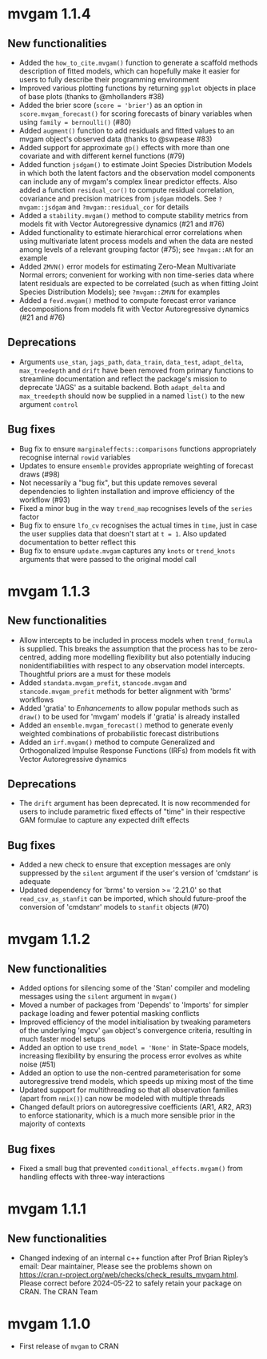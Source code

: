 # mvgam 1.1.4
## New functionalities
* Added the `how_to_cite.mvgam()` function to generate a scaffold methods description of fitted models, which can hopefully make it easier for users to fully describe their programming environment 
* Improved various plotting functions by returning `ggplot` objects in place of base plots (thanks to @mhollanders #38)
* Added the brier score (`score = 'brier'`) as an option in `score.mvgam_forecast()` for scoring forecasts of binary variables when using `family = bernoulli()` (#80)
* Added `augment()` function to add residuals and fitted values to an mvgam object's observed data (thanks to @swpease #83)
* Added support for approximate `gp()` effects with more than one covariate and with different kernel functions (#79) 
* Added function `jsdgam()` to estimate Joint Species Distribution Models in which both the latent factors and the observation model components can include any of mvgam's complex linear predictor effects. Also added a function `residual_cor()` to compute residual correlation, covariance and precision matrices from `jsdgam` models. See `?mvgam::jsdgam` and `?mvgam::residual_cor` for details
* Added a `stability.mvgam()` method to compute stability metrics from models fit with Vector Autoregressive dynamics (#21 and #76)
* Added functionality to estimate hierarchical error correlations when using multivariate latent process models and when the data are nested among levels of a relevant grouping factor (#75); see `?mvgam::AR` for an example
* Added `ZMVN()` error models for estimating Zero-Mean Multivariate Normal errors; convenient for working with non time-series data where latent residuals are expected to be correlated (such as when fitting Joint Species Distribution Models); see `?mvgam::ZMVN` for examples
* Added a `fevd.mvgam()` method to compute forecast error variance decompositions from models fit with Vector Autoregressive dynamics (#21 and #76)

## Deprecations
* Arguments `use_stan`, `jags_path`, `data_train`, `data_test`, `adapt_delta`, `max_treedepth` and `drift` have been removed from primary functions to streamline documentation and reflect the package's mission to deprecate 'JAGS' as a suitable backend. Both `adapt_delta` and `max_treedepth` should now be supplied in a named `list()` to the new argument `control`

## Bug fixes
* Bug fix to ensure `marginaleffects::comparisons` functions appropriately recognise internal `rowid` variables
* Updates to ensure `ensemble` provides appropriate weighting of forecast draws (#98)
* Not necessarily a "bug fix", but this update removes several dependencies to lighten installation and improve efficiency of the workflow (#93)
* Fixed a minor bug in the way `trend_map` recognises levels of the `series` factor
* Bug fix to ensure `lfo_cv` recognises the actual times in `time`, just in case the user supplies data that doesn't start at `t = 1`. Also updated documentation to better reflect this
* Bug fix to ensure `update.mvgam` captures any `knots` or `trend_knots` arguments that were passed to the original model call

# mvgam 1.1.3
## New functionalities
* Allow intercepts to be included in process models when `trend_formula` is supplied. This breaks the assumption that the process has to be zero-centred, adding more modelling flexibility but also potentially inducing nonidentifiabilities with respect to any observation model intercepts. Thoughtful priors are a must for these models
* Added `standata.mvgam_prefit`, `stancode.mvgam` and `stancode.mvgam_prefit` methods for better alignment with 'brms' workflows
* Added 'gratia' to *Enhancements* to allow popular methods such as `draw()` to be used for 'mvgam' models if 'gratia' is already installed
* Added an `ensemble.mvgam_forecast()` method to generate evenly weighted combinations of probabilistic forecast distributions
* Added an `irf.mvgam()` method to compute Generalized and Orthogonalized Impulse Response Functions (IRFs) from models fit with Vector Autoregressive dynamics

## Deprecations
* The `drift` argument has been deprecated. It is now recommended for users to include parametric fixed effects of "time" in their respective GAM formulae to capture any expected drift effects

## Bug fixes
* Added a new check to ensure that exception messages are only suppressed by the `silent` argument if the user's version of 'cmdstanr' is adequate
* Updated dependency for 'brms' to version >= '2.21.0' so that `read_csv_as_stanfit` can be imported, which should future-proof the conversion of 'cmdstanr' models to `stanfit` objects (#70)

# mvgam 1.1.2
## New functionalities
* Added options for silencing some of the 'Stan' compiler and modeling messages using the `silent` argument in `mvgam()`
* Moved a number of packages from 'Depends' to 'Imports' for simpler package loading and fewer potential masking conflicts
* Improved efficiency of the model initialisation by tweaking parameters of the underlying 'mgcv' `gam` object's convergence criteria, resulting in much faster model setups
* Added an option to use `trend_model = 'None'` in State-Space models, increasing flexibility by ensuring the process error evolves as white noise (#51)
* Added an option to use the non-centred parameterisation for some autoregressive trend models,
which speeds up mixing most of the time
* Updated support for multithreading so that all observation families (apart from `nmix()`) can now be modeled with multiple threads
* Changed default priors on autoregressive coefficients (AR1, AR2, AR3) to enforce
stationarity, which is a much more sensible prior in the majority of contexts

## Bug fixes
* Fixed a small bug that prevented `conditional_effects.mvgam()` from handling effects with three-way interactions

# mvgam 1.1.1
## New functionalities
* Changed indexing of an internal c++ function after Prof Brian Ripley’s   
  email: Dear maintainer, Please see the problems shown on 
  https://cran.r-project.org/web/checks/check_results_mvgam.html. Please correct   before 2024-05-22 to safely retain your package on CRAN. The CRAN Team
  
# mvgam 1.1.0
* First release of `mvgam` to CRAN
